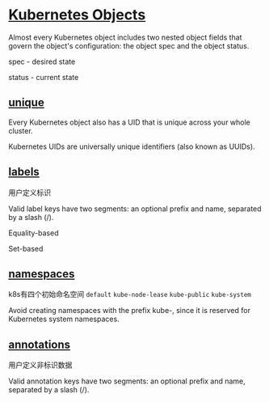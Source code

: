 # [Kubernetes Objects](https://kubernetes.io/docs/concepts/overview/working-with-objects/kubernetes-objects/)

Almost every Kubernetes object includes two nested object fields that govern the object's configuration: the object spec and the object status.

spec - desired state

status -  current state

## [unique](https://kubernetes.io/docs/concepts/overview/working-with-objects/names/)

Every Kubernetes object also has a UID that is unique across your whole cluster.

Kubernetes UIDs are universally unique identifiers (also known as UUIDs).

## [labels](https://kubernetes.io/docs/concepts/overview/working-with-objects/labels/)

用户定义标识

Valid label keys have two segments: an optional prefix and name, separated by a slash (/).

Equality-based

Set-based

## [namespaces](https://kubernetes.io/docs/concepts/overview/working-with-objects/namespaces/)

k8s有四个初始命名空间 `default` `kube-node-lease` `kube-public` `kube-system`

Avoid creating namespaces with the prefix kube-, since it is reserved for Kubernetes system namespaces.

## [annotations](https://kubernetes.io/docs/concepts/overview/working-with-objects/annotations/)

用户定义非标识数据

Valid annotation keys have two segments: an optional prefix and name, separated by a slash (/).
